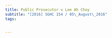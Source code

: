 ```yaml
---
title: Public Prosecutor v Lee Ah Choy 
subtitle: "[2016] SGHC 154 / 05\_August\_2016"
tags:


---
```


